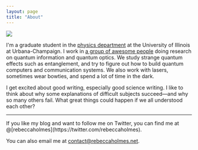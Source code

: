 ```yaml
---
layout: page
title: "About"
---
```

<div class="about">
<img class="img-responsive pull-left" src="{{ site.baseurl }}public/img/habitrpg.jpg">
</div>

I'm a graduate student in the [physics department](http://physics.illinois.edu/) at the University of Illinois at Urbana-Champaign. I work in [a group of awesome people](http://research.physics.illinois.edu/QI/Photonics/) doing research on quantum information and quantum optics. We study strange quantum effects such as entanglement, and try to figure out how to build quantum computers and communication systems. We also work with lasers, sometimes wear bowties, and spend a lot of time in the dark.

I get excited about good writing, especially good science writing. I like to think about why some explanations of difficult subjects succeed&mdash;and why so many others fail. What great things could happen if we all understood each other?
<hr>
If you like my blog and want to follow me on Twitter, you can find me at @[rebeccaholmes](https://twitter.com/rebeccaholmes).

You can also email me at [contact@rebeccaholmes.net](mailto:contact@rebeccaholmes.net).